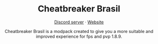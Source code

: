 <h1 align="center">Cheatbreaker Brasil</h1>

<p align="center">
  <a href="https://discord.gg/QZXUkxrfzB">Discord server</a>
  ·
  <a href="https://mitzuq.github.io/Cheatbreaker-3.1.github.io/">Website</a>
</p>

<p align="center">
Cheatbreaker Brasil is a modpack created to give you a more suitable and improved experience for fps and pvp 1.8.9.
